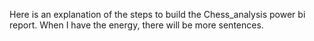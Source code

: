 Here is an explanation of the steps to build the Chess_analysis power bi report.
When I have the energy, there will be more sentences.


